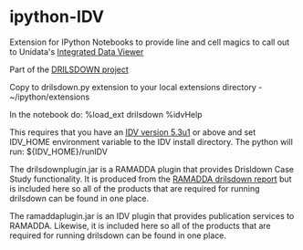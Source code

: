 # ipython-IDV

Extension for IPython Notebooks to provide line and cell magics to call out to Unidata's [Integrated Data Viewer](https://github.com/Unidata/IDV) 

Part of the [DRILSDOWN project](https://github.com/Unidata/drilsdown)

Copy to drilsdown.py extension to your local extensions directory -
~/ipython/extensions

In the notebook do:
%load_ext drilsdown
%idvHelp

This requires that you have an [IDV version 5.3u1](http://www.unidata.ucar.edu/software/idv/nightly/) or above and set IDV_HOME environment variable to the IDV install directory. The python will run:
${IDV_HOME}/runIDV


The drilsdownplugin.jar is a RAMADDA plugin that provides Drisldown Case Study functionality. 
It is produced from the [RAMADDA drilsdown report](https://github.com/Unidata/drilsdown) but
is included here so all of the products that are required for running drilsdown can be found in 
one place.

The ramaddaplugin.jar is an IDV plugin that provides publication services to RAMADDA. Likewise, it
is included here so all of the products that are required for running drilsdown can be found in 
one place.
